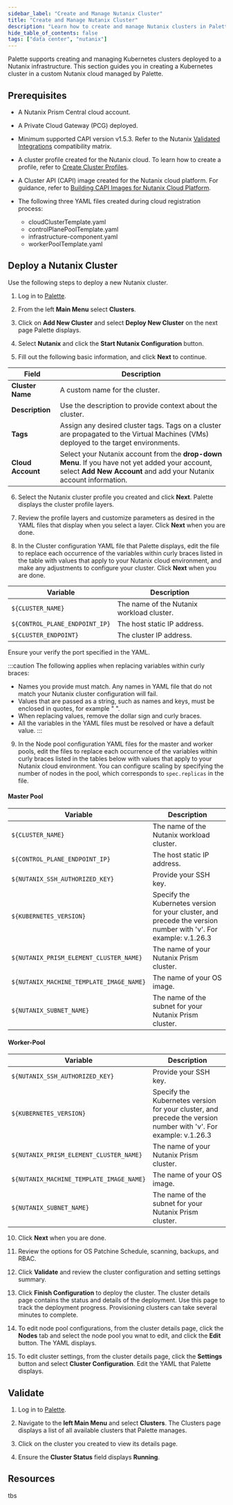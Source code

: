 ```yaml
---
sidebar_label: "Create and Manage Nutanix Cluster"
title: "Create and Manage Nutanix Cluster"
description: "Learn how to create and manage Nutanix clusters in Palette."
hide_table_of_contents: false
tags: ["data center", "nutanix"]
---
```


Palette supports creating and managing Kubernetes clusters deployed to a Nutanix infrastructure. This section guides you in creating a Kubernetes cluster in a custom Nutanix cloud managed by Palette.

## Prerequisites

- A Nutanix Prism Central cloud account.

- A Private Cloud Gateway (PCG) deployed.

- Minimum supported CAPI version v1.5.3. Refer to the Nutanix [Validated Integrations](https://opendocs.nutanix.com/capx/v1.2.x/validated_integrations/#validated-versions) compatibility matrix.

- A cluster profile created for the Nutanix cloud. To learn how to create a profile, refer to  [Create Cluster Profiles](../../../profiles/cluster-profiles/create-cluster-profiles/).

- A Cluster API (CAPI) image created for the Nutanix cloud platform. For guidance, refer to [Building CAPI Images for Nutanix Cloud Platform](https://image-builder.sigs.k8s.io/capi/providers/nutanix.html#building-capi-images-for-nutanix-cloud-platform-ncp).

- The following three YAML files created during cloud registration process:
  - cloudClusterTemplate.yaml
  - controlPlanePoolTemplate.yaml
  - infrastructure-component.yaml
  - workerPoolTemplate.yaml


## Deploy a Nutanix Cluster

Use the following steps to deploy a new Nutanix cluster.

1. Log in to [Palette](https://console.spectrocloud.com/).

2. From the left **Main Menu** select **Clusters**.

3. Click on **Add New Cluster** and select **Deploy New Cluster** on the next page Palette displays. 

4. Select **Nutanix** and click the **Start Nutanix Configuration** button.

5. Fill out the following basic information, and click **Next** to continue.

  | **Field** | **Description** |
  |-----------|-----------------|
  | **Cluster Name**| A custom name for the cluster. |
  | **Description**| Use the description to provide context about the cluster.|
  | **Tags**| Assign any desired cluster tags. Tags on a cluster are propagated to the Virtual Machines (VMs) deployed to the target environments.|
  | **Cloud Account** | Select your Nutanix account from the **drop-down Menu**. If you have not yet added your account, select **Add New Account** and add your Nutanix account information. |

6. Select the Nutanix cluster profile you created and click **Next**. Palette displays the cluster profile layers.

7. Review the profile layers and customize parameters as desired in the YAML files that display when you select a layer. Click **Next** when you are done.

8. In the Cluster configuration YAML file that Palette displays, edit the file to replace each occurrence of the variables within curly braces listed in the table with values that apply to your Nutanix cloud environment, and make any adjustments to configure your cluster. Click **Next** when you are done.

  | **Variable** | **Description** |
  |--------------|-----------------|
  | `${CLUSTER_NAME}`| The name of the Nutanix workload cluster. |
  | `${CONTROL_PLANE_ENDPOINT_IP}`| The host static IP address. |
  | `${CLUSTER_ENDPOINT}`| The cluster IP address. |

  Ensure your verify the port specified in the YAML. 

  :::caution
  The following applies when replacing variables within curly braces: 
  
  - Names you provide must match. Any names in YAML file that do not match your Nutanix cluster configuration will fail. 
  - Values that are passed as a string, such as names and keys, must be enclosed in quotes, for example " ".
  - When replacing values, remove the dollar sign and curly braces.
  - All the variables in the YAML files must be resolved or have a default value.
  :::

9. In the Node pool configuration YAML files for the master and worker pools, edit the files to replace each occurrence of the variables within curly braces listed in the tables below with values that apply to your Nutanix cloud environment. You can configure scaling by specifying the number of nodes in the pool, which corresponds to `spec.replicas` in the file.

  #### Master Pool 

  | **Variable** | **Description** |
  |--------------|-----------------|
  | `${CLUSTER_NAME}`| The name of the Nutanix workload cluster. |
  | `${CONTROL_PLANE_ENDPOINT_IP}`| The host static IP address. |
  | `${NUTANIX_SSH_AUTHORIZED_KEY}`| Provide your SSH key. |
  | `${KUBERNETES_VERSION}`| Specify the Kubernetes version for your cluster, and precede the version number with  'v'. For example: v.1.26.3 |
  | `${NUTANIX_PRISM_ELEMENT_CLUSTER_NAME}`| The name of your Nutanix Prism cluster. |
  | `${NUTANIX_MACHINE_TEMPLATE_IMAGE_NAME}` | The name of your OS image. |
  | `${NUTANIX_SUBNET_NAME}` | The name of the subnet for your Nutanix Prism cluster. |


<!-- ${CLUSTER_NAME}
${CONTROL_PLANE_ENDPOINT_IP}
${NUTANIX_SSH_AUTHORIZED_KEY}
${KUBERNETES_VERSION} - precede with v
${NUTANIX_PRISM_ELEMENT_CLUSTER_NAME}
${NUTANIX_MACHINE_TEMPLATE_IMAGE_NAME} - replace with OS image
${NUTANIX_SUBNET_NAME}  -->

  #### Worker-Pool

  | **Variable** | **Description** |
  |--------------|-----------------|
  | `${NUTANIX_SSH_AUTHORIZED_KEY}`| Provide your SSH key. |
  | `${KUBERNETES_VERSION}`| Specify the Kubernetes version for your cluster, and precede the version number with  'v'. For example: v.1.26.3 |
  | `${NUTANIX_PRISM_ELEMENT_CLUSTER_NAME}`| The name of your Nutanix Prism cluster. |
  | `${NUTANIX_MACHINE_TEMPLATE_IMAGE_NAME}` | The name of your OS image. |
  | `${NUTANIX_SUBNET_NAME}` | The name of the subnet for your Nutanix Prism cluster. |


<!-- ${NUTANIX_SSH_AUTHORIZED_KEY}
${KUBERNETES_VERSION} - precede with v, no quotes 
${NUTANIX_PRISM_ELEMENT_CLUSTER_NAME}
${NUTANIX_MACHINE_TEMPLATE_IMAGE_NAME}
${NUTANIX_SUBNET_NAME}  -->


10. Click **Next** when you are done.

11. Review the options for OS Patchine Schedule, scanning, backups, and RBAC. 

12. Click **Validate** and review the cluster configuration and setting settings summary.

13. Click **Finish Configuration** to deploy the cluster. The cluster details page contains the status and details of the deployment. Use this page to track the deployment progress. Provisioning clusters can take several minutes to complete.

14. To edit node pool configurations, from the cluster details page, click the **Nodes** tab and select the node pool you wnat to edit, and click the **Edit** button. The YAML displays. 

15. To edit cluster settings, from the cluster details page, click the **Settings** button and select **Cluster Configuration**. Edit the YAML that Palette displays.


## Validate

1.  Log in to [Palette](https://console.spectrocloud.com/).

2. Navigate to the **left Main Menu** and select **Clusters**. The Clusters page displays a list of all available clusters that Palette manages.

3. Click on the cluster you created to view its details page.

4. Ensure the **Cluster Status** field displays **Running**.


## Resources

tbs